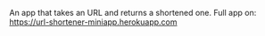 An app that takes an URL and returns a shortened one.
Full app on: https://url-shortener-miniapp.herokuapp.com
